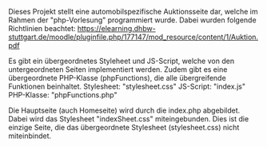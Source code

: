 Dieses Projekt stellt eine automobilspezifische Auktionsseite dar, welche im Rahmen der "php-Vorlesung" programmiert wurde.
Dabei wurden folgende Richtlinien beachtet: https://elearning.dhbw-stuttgart.de/moodle/pluginfile.php/177147/mod_resource/content/1/Auktion.pdf

Es gibt ein übergeordnetes Styleheet und JS-Script, welche von den untergeordneten Seiten implementiert werden.
Zudem gibt es eine übergeordnete PHP-Klasse (phpFunctions), die alle übergreifende Funktionen beinhaltet.
    Stylesheet:  "stylesheet.css"
    JS-Script:   "index.js"
    PHP-Klasse:  "phpFunctions.php"


Die Hauptseite (auch Homeseite) wird durch die index.php abgebildet.
Dabei wird das Stylesheet "indexSheet.css" miteingebunden.
Dies ist die einzige Seite, die das übergeordnete Stylesheet (stylesheet.css) nicht miteinbindet.
